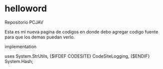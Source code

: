 # helloword
Repositorio PCJAV

Esta es mi nueva pagina de codigos en donde debo agregar codigo
fuente para que los demas puedan verlo.

implementation

uses System.StrUtils,
{$IFDEF CODESITE}
     CodeSiteLogging,
{$ENDIF}
     System.Hash;
